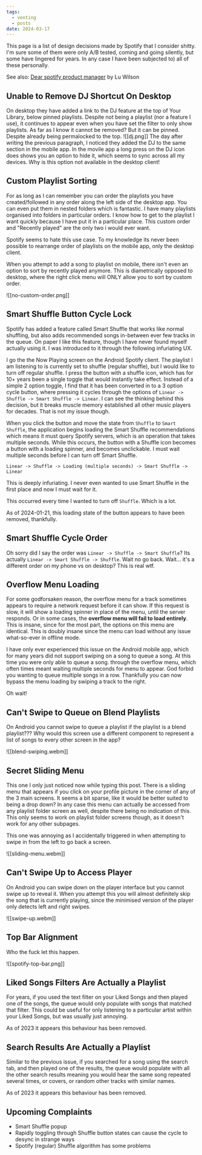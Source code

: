 ```yaml
---
tags:
  - venting
  - posts
date: 2024-03-17
---
```

This page is a list of design decisions made by Spotify that I consider shitty.  I'm sure some of them were only A/B tested, coming and going silently, but some have lingered for years. In any case I have been subjected to) all of these personally.

See also: [Dear spotify product manager](https://www.todepond.com/wikiblogarden/work/dear-spotify/) by Lu Wilson

## Unable to Remove DJ Shortcut On Desktop

On desktop they have added a link to the DJ feature at the top of Your Library, below pinned playlists.  Despite not being a playlist (nor a feature I use), it continues to appear even when you have set the filter to only show playlists.  As far as I know it cannot be removed?  But it can be pinned.  Despite already being permalocked to the top.
![[dj.png]]
The day after writing the previous paragraph, I noticed they added the DJ to the same section in the mobile app. In the movile app a long press on the DJ icon does shows you an option to hide it, which seems to sync across all my devices.  Why is this option not available in the desktop client!
## Custom Playlist Sorting

For as long as I can remember you can order the playlists you have created/followed in any order along the left side of the desktop app. You can even put them in nested folders which is fantastic.  I have many playlists organised into folders in particular orders.  I know how to get to the playlist I want quickly because I have put it in a particular place. This custom order and "Recently played" are the only two i would ever want.

Spotify seems to hate this use case.  To my knowledge its never been possible to rearrange order of playlists on the mobile app, only the desktop client.

When you attempt to add a song to playlist on mobile, there isn't even an option to sort by recently played anymore.  This is diametrically opposed to desktop, where the right click menu will ONLY allow you to sort by custom order. 

![[no-custom-order.png]]


## Smart Shuffle Button Cycle Lock

Spotify has added a feature called Smart Shuffle that works like normal shuffling, but also adds recommended songs in-between ever few tracks in the queue.  On paper I like this feature, though I have never found myself actually using it. I was introduced to it through the following infuriating UX.

I go the the Now Playing screen on the Android Spotify client. The playlist I am listening to is currently set to shuffle (regular shuffle), but I would like to turn off regular shuffle.  I press the button with a shuffle icon, which has for 10+ years been a single toggle that would instantly take effect.  Instead of a simple 2 option toggle, I find that it has been converted in to a 3 option cycle button, where pressing it cycles through the options of `Linear -> Shuffle -> Smart Shuffle -> Linear`. I can see the thinking behind this decision, but it breaks muscle memory established all other music players for decades.  That is not my issue though.

When you click the button and move the state from `Shuffle` to `Smart Shuffle`, the application begins loading the Smart Shuffle recommendations which means it must query Spotify servers, which is an operation that takes multiple seconds.  While this occurs, the button with a Shuffle icon becomes a button with a loading spinner, and becomes unclickable. I must wait multiple seconds before I can turn off Smart Shuffle.

`Linear -> Shuffle -> Loading (multiple seconds) -> Smart Shuffle -> Linear`

This is deeply infuriating.  I never even wanted to use Smart Shuffle in the first place and now I must wait for it.

This occurred every time I wanted to turn off  `Shuffle`.  Which is a lot.

As of 2024-01-21, this loading state of the button appears to have been removed, thankfully.

## Smart Shuffle Cycle Order

Oh sorry did I say the order was `Linear -> Shuffle -> Smart Shuffle`?  Its actually `Linear -> Smart Shuffle -> Shuffle`.  Wait no go back.  Wait... it's a different order on my phone vs on desktop? This is real wtf.
## Overflow Menu Loading

For some godforsaken reason, the overflow menu for a track sometimes appears to require a network request before it can show.  If this request is slow, it will show a loading spinner in place of the menu, until the server responds.  Or in some cases, the **overflow menu will fail to load entirely**.  This is insane, since for the most part, the options on this menu are identical.  This is doubly insane since the menu can load without any issue what-so-ever in offline mode.

I have only ever experienced this issue on the Android mobile app, which for many years did not support swiping on a song to queue a song.  At this time you were only able to queue a song. through the overflow menu, which often times meant waiting multiple seconds for menu to appear.  God forbid you wanting to queue multiple songs in a row. Thankfully you can now bypass the menu loading by swiping a track to the right.

Oh wait!

## Can't Swipe to Queue on Blend Playlists

On Android you cannot swipe to queue a playlist if the playlist is a blend playlist??? Why would this screen use a different component to represent a list of songs to every other screen in the app? 

![[blend-swiping.webm]]

## Secret Sliding Menu

This one I only just noticed now while typing this post. There is a sliding menu that appears if you click on your profile picture in the corner of any of the 3 main screens.  It seems a bit sparse, like it would be better suited to being a drop down? In any case this menu can actually be accessed from any playlist folder screen as well, despite there being no indication of this.  This only seems to work on playlist folder screens though, as it doesn't work for any other subpages.

This one was annoying as I accidentally triggered in when attempting to swipe in from the left to go back a screen.

![[sliding-menu.webm]]

## Can't Swipe Up to Access Player

On Android you can swipe down on the player interface but you cannot swipe up to reveal it.  When you attempt this you will almost definitely skip the song that is currently playing, since the minimised version of the player only detects left and right swipes.

![[swipe-up.webm]]

## Top Bar Alignment

Who the fuck let this happen.

![[spotify-top-bar.png]]

## Liked Songs Filters Are Actually a Playlist

For years, if you used the text filter on your Liked Songs and then played one of the songs, the queue would only populate with songs that matched that filter.  This could be useful for only listening to a particular artist within your Liked Songs, but was usually just annoying.

As of 2023 it appears this behaviour has been removed.
## Search Results Are Actually a Playlist

Similar to the previous issue, if you searched for a song using the search tab, and then played one of the results, the queue would populate with all the other search results meaning you would hear the same song repeated several times, or covers, or random other tracks with similar names.

As of 2023 it appears this behaviour has been removed.

## Upcoming Complaints

- Smart Shuffle popup
- Rapidly toggling through Shuffle button states can cause the cycle to desync in strange ways
- Spotify (regular) Shuffle algorithm has some problems

